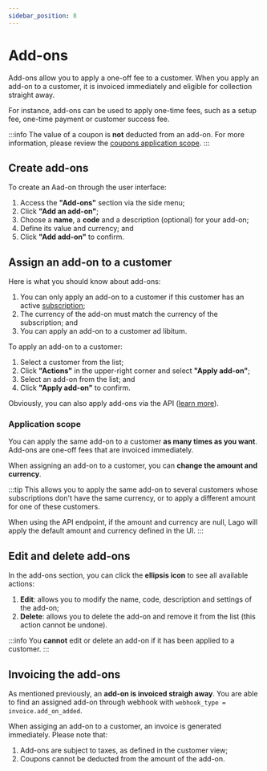 ```yaml
---
sidebar_position: 8
---
```


# Add-ons
Add-ons allow you to apply a one-off fee to a customer. When you apply an add-on to a customer, it is invoiced immediately and eligible for collection straight away.

For instance, add-ons can be used to apply one-time fees, such as a setup fee, one-time payment or customer success fee.

:::info
The value of a coupon is **not** deducted from an add-on. For more information, please review the [coupons application scope](coupons#application-scope).
:::

## Create add-ons
To create an Aad-on through the user interface:
1. Access the **"Add-ons"** section via the side menu;
2. Click **"Add an add-on"**;
3. Choose a **name**, a **code** and a description (optional) for your add-on;
4. Define its value and currency; and
5. Click **"Add add-on"** to confirm.

## Assign an add-on to a customer
Here is what you should know about add-ons:
1. You can only apply an add-on to a customer if this customer has an active [subscription](../guide/plans/subscription);
2. The currency of the add-on must match the currency of the subscription; and
3. You can apply an add-on to a customer ad libitum.

To apply an add-on to a customer:
1. Select a customer from the list;
2. Click **"Actions"** in the upper-right corner and select **"Apply add-on"**;
3. Select an add-on from the list; and
4. Click **"Apply add-on"** to confirm.

Obviously, you can also apply add-ons via the API ([learn more](../api/applied_add_ons/apply-add-on)).

### Application scope
You can apply the same add-on to a customer **as many times as you want**. Add-ons are one-off fees that are invoiced immediately.

When assigning an add-on to a customer, you can **change the amount and currency**.

:::tip
This allows you to apply the same add-on to several customers whose subscriptions don't have the same currency, or to apply a different amount for one of these customers.

When using the API endpoint, if the amount and currency are null, Lago will apply the default amount and currency defined in the UI.
:::


## Edit and delete add-ons
In the add-ons section, you can click the **ellipsis icon** to see all available actions:
1. **Edit**: allows you to modify the name, code, description and settings of the add-on;
2. **Delete**: allows you to delete the add-on and remove it from the list (this action cannot be undone).

:::info
You **cannot** edit or delete an add-on if it has been applied to a customer.
:::

## Invoicing the add-ons
As mentioned previously, an **add-on is invoiced straigh away**. You are able to find an assigned add-on through webhook with `webhook_type = invoice.add_on_added`.

When assiging an add-on to a customer, an invoice is generated immediately. Please note that:
1. Add-ons are subject to taxes, as defined in the customer view;
2. Coupons cannot be deducted from the amount of the add-on.